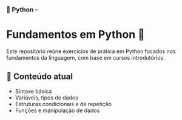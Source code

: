 ### 🐍 Python – 

# Fundamentos em Python 🐍

Este repositório reúne exercícios de prática em Python focados nos fundamentos da linguagem, com base em cursos introdutórios.

## 📘 Conteúdo atual

- Sintaxe básica
- Variáveis, tipos de dados
- Estruturas condicionais e de repetição
- Funções e manipulação de dados


